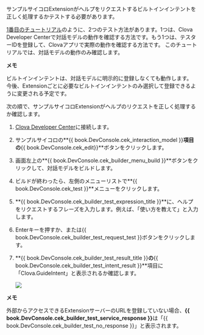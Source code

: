 サンプルサイコロExtensionがヘルプをリクエストするビルトインインテントを正しく処理するかテストする必要があります。

[1番目のチュートリアル](/CEK/Tutorials/Build_Simple_Extension.md)のように、2つのテスト方法があります。1つは、Clova Developer Centerで対話モデルの動作を確認する方法です。もう1つは、テスターIDを登録して、Clovaアプリで実際の動作を確認する方法です。
このチュートリアルでは、対話モデルの動作のみ確認します。

<div class="note">
  <p><strong>メモ</strong></p>
  <p>ビルトインインテントは、対話モデルに明示的に登録しなくても動作します。
  今後、Extensionごとに必要なビルトインインテントのみ選択して登録できるように変更される予定です。</p>
</div>

次の順で、サンプルサイコロExtensionがヘルプのリクエストを正しく処理するか確認します。
1. <a href="{{ book.DeveloperConsoleURL }}/cek/#/list" target="_blank">Clova Developer Center</a>に接続します。
2. サンプルサイコロの**{{ book.DevConsole.cek_interaction_model }}**項目の**{{ book.DevConsole.cek_edit}}**ボタンをクリックします。
3. 画面左上の**{{ book.DevConsole.cek_builder_menu_build }}**ボタンをクリックして、対話モデルをビルドします。
4. ビルドが終わったら、左側のメニューリストで**{{ book.DevConsole.cek_test }}**メニューをクリックします。
5. **{{ book.DevConsole.cek_builder_test_expression_title }}**に、ヘルプをリクエストするフレーズを入力します。例えば、「使い方を教えて」と入力します。
6. Enterキーを押すか、または{{ book.DevConsole.cek_builder_test_request_test }}ボタンをクリックします。
7. **{{ book.DevConsole.cek_builder_test_result_title }}**の**{{ book.DevConsole.cek_builder_test_intent_result }}**項目に「Clova.GuideIntent」と表示されるか確認します。

	<img src="/CEK/Resources/Images/CEK_Tutorial_Builtin_Intent_Test.png" style="max-width:800px;"/>

  <div class="note">
	<p><strong>メモ</strong></p>
	<p>外部からアクセスできるExtensionサーバーのURLを登録していない場合、<strong>{{ book.DevConsole.cek_builder_test_service_response }}</strong>は「{{ book.DevConsole.cek_builder_test_no_response }}」と表示されます。</p>
	</div>
